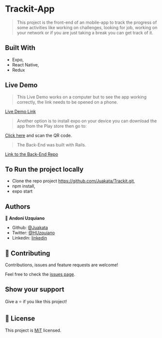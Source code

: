 # Trackit-App

> This project is the front-end of an mobile-app to track the progress of some activities like working on challenges, looking for job, working on your network or if you are just taking a break you can get track of it.

## Built With
- Expo,
- React Native,
- Redux

## Live Demo
> This Live Demo works on a computer but to see the app working correctly, the link needs to be opened on a phone.  

[Live Demo Link](https://trackit-kr5a7oq3h.now.sh/)

> Another option is to install expo on your device you can download the app from the Play store then go to:

[Click here](https://expo.io/@juakata/Trackit) and scan the QR code.

> The Back-End was built with Rails.

[Link to the Back-End Repo](https://github.com/Juakata/Trackit-BackEnd)

## To Run the project locally

- Clone the repo project https://github.com/Juakata/Trackit.git,
- npm install,
- expo start

## Authors

👤 **Andoni Uzquiano**

- Github: [@Juakata](https://github.com/Juakata)
- Twitter: [@HUzquiano](https://twitter.com/HUzquiano)
- Linkedin: [linkedin](https://www.linkedin.com/in/andoni-uzquiano-31304818a/)

## 🤝 Contributing

Contributions, issues and feature requests are welcome!

Feel free to check the [issues page](https://github.com/Juakata/Trackit).

## Show your support

Give a ⭐️ if you like this project!

## 📝 License

This project is [MiT](https://opensource.org/licenses/MIT) licensed.
